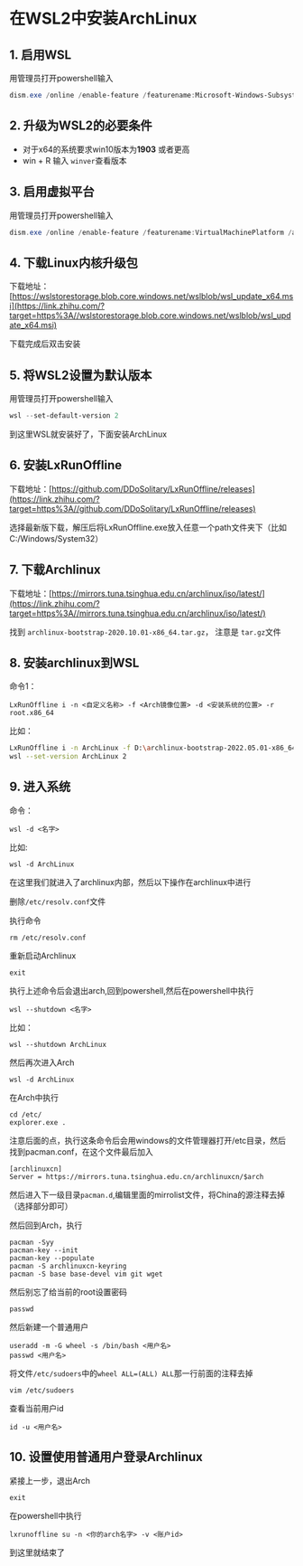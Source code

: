 # 在WSL2中安装ArchLinux



## **1. 启用WSL**

用管理员打开powershell输入

```powershell
dism.exe /online /enable-feature /featurename:Microsoft-Windows-Subsystem-Linux /all /norestart
```

## **2. 升级为WSL2的必要条件**

- 对于x64的系统要求win10版本为**1903** 或者更高
- win + R 输入 `winver`查看版本

## **3. 启用虚拟平台**

用管理员打开powershell输入

```powershell
dism.exe /online /enable-feature /featurename:VirtualMachinePlatform /all /norestart
```

## **4. 下载Linux内核升级包**

下载地址：[https://wslstorestorage.blob.core.windows.net/wslblob/wsl_update_x64.msi](https://link.zhihu.com/?target=https%3A//wslstorestorage.blob.core.windows.net/wslblob/wsl_update_x64.msi)

下载完成后双击安装

## **5. 将WSL2设置为默认版本**

用管理员打开powershell输入

```powershell
wsl --set-default-version 2
```

到这里WSL就安装好了，下面安装ArchLinux

## **6. 安装LxRunOffline**

下载地址：[https://github.com/DDoSolitary/LxRunOffline/releases](https://link.zhihu.com/?target=https%3A//github.com/DDoSolitary/LxRunOffline/releases)

选择最新版下载，解压后将LxRunOffline.exe放入任意一个path文件夹下（比如C:/Windows/System32）

## **7. 下载Archlinux**

下载地址：[https://mirrors.tuna.tsinghua.edu.cn/archlinux/iso/latest/](https://link.zhihu.com/?target=https%3A//mirrors.tuna.tsinghua.edu.cn/archlinux/iso/latest/)

找到 `archlinux-bootstrap-2020.10.01-x86_64.tar.gz`， 注意是 `tar.gz`文件

## **8. 安装archlinux到WSL**

命令1：

```text
LxRunOffline i -n <自定义名称> -f <Arch镜像位置> -d <安装系统的位置> -r root.x86_64
```

比如：

```bash
LxRunOffline i -n ArchLinux -f D:\archlinux-bootstrap-2022.05.01-x86_64.tar.gz -d d:\archlinux -r root.x86_64
wsl --set-version ArchLinux 2
```

## **9. 进入系统**

命令：

```text
wsl -d <名字>
```

比如:

```text
wsl -d ArchLinux
```

在这里我们就进入了archlinux内部，然后以下操作在archlinux中进行

删除`/etc/resolv.conf`文件

执行命令

```text
rm /etc/resolv.conf
```

重新启动Archlinux

```text
exit
```

执行上述命令后会退出arch,回到powershell,然后在powershell中执行

```text
wsl --shutdown <名字>
```

比如：

```text
wsl --shutdown ArchLinux
```

然后再次进入Arch

```text
wsl -d ArchLinux
```

在Arch中执行

```text
cd /etc/
explorer.exe .
```

注意后面的点，执行这条命令后会用windows的文件管理器打开/etc目录，然后找到pacman.conf，在这个文件最后加入

```text
[archlinuxcn]
Server = https://mirrors.tuna.tsinghua.edu.cn/archlinuxcn/$arch
```

然后进入下一级目录`pacman.d`,编辑里面的mirrolist文件，将China的源注释去掉（选择部分即可）

然后回到Arch，执行

```text
pacman -Syy
pacman-key --init
pacman-key --populate
pacman -S archlinuxcn-keyring
pacman -S base base-devel vim git wget
```

然后别忘了给当前的root设置密码

```text
passwd
```

然后新建一个普通用户

```text
useradd -m -G wheel -s /bin/bash <用户名>
passwd <用户名>
```

将文件`/etc/sudoers`中的`wheel ALL=(ALL) ALL`那一行前面的注释去掉

```text
vim /etc/sudoers
```

查看当前用户id

```text
id -u <用户名>
```

## **10. 设置使用普通用户登录Archlinux**

紧接上一步，退出Arch

```text
exit
```

在powershell中执行

```text
lxrunoffline su -n <你的arch名字> -v <账户id>
```

到这里就结束了